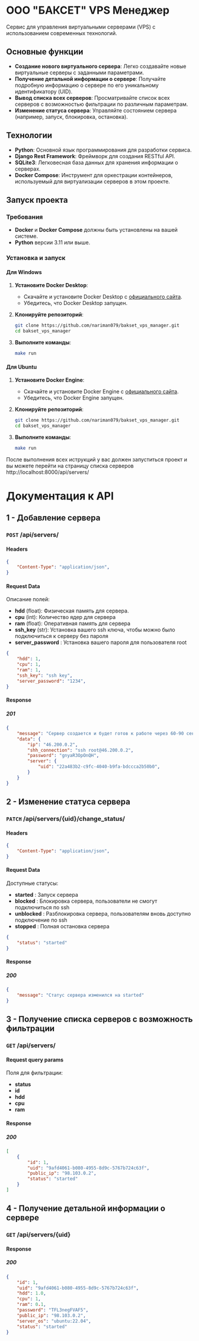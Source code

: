 # ООО "БАКСЕТ" VPS Менеджер

Сервис для управления виртуальными серверами (VPS) с использованием современных технологий.

## Основные функции
- **Создание нового виртуального сервера**: Легко создавайте новые виртуальные серверы с заданными параметрами.
- **Получение детальной информации о сервере**: Получайте подробную информацию о сервере по его уникальному идентификатору (UID).
- **Вывод списка всех серверов**: Просматривайте список всех серверов с возможностью фильтрации по различным параметрам.
- **Изменение статуса сервера**: Управляйте состоянием сервера (например, запуск, блокировка, остановка).

## Технологии
- **Python**: Основной язык программирования для разработки сервиса.
- **Django Rest Framework**: Фреймворк для создания RESTful API.
- **SQLite3**: Легковесная база данных для хранения информации о серверах.
- **Docker Compose**: Инструмент для оркестрации контейнеров, используемый для виртуализации серверов в этом проекте.

## Запуск проекта

### Требования
- **Docker** и **Docker Compose** должны быть установлены на вашей системе.
- **Python** версии 3.11 или выше.

### Установка и запуск

#### Для Windows

1. **Установите Docker Desktop**:
   - Скачайте и установите Docker Desktop с [официального сайта](https://www.docker.com/products/docker-desktop).
   - Убедитесь, что Docker Desktop запущен.

2. **Клонируйте репозиторий**:
   ```bash
   git clone https://github.com/nariman079/bakset_vps_manager.git
   cd bakset_vps_manager
   ```
3. **Выполните команды**:
   ```bash
   make run
    ```
#### Для Ubuntu
1. **Установите Docker Engine**:
   - Скачайте и установите Docker Engine с [официального сайта](https://docs.docker.com/engine/install/).
   - Убедитесь, что Docker Engine запущен.

2. **Клонируйте репозиторий**:
   ```bash
   git clone https://github.com/nariman079/bakset_vps_manager.git
   cd bakset_vps_manager
   ```
3. **Выполните команды**:
   ```bash
   make run
    ```

После выполнения всех иструкций у вас должен запуститься проект и вы можете перейти на страницу списка серверов http://localhost:8000/api/servers/

# Документация к API

## 1 - Добавление сервера
### `POST` /api/servers/
#### Headers
```json
{
    "Content-Type": "application/json",
}
```
#### Request Data
Описание полей:
- **hdd** (float): Физическая память для сервера. 
- **cpu** (int): Количество ядер для сервера
- **ram** (float): Оперативная память для сервера
- **ssh_key** (str): Установка вашего ssh ключа, чтобы можно было подключиться к серверу без пароля
- **server_password** : Установка вашего пароля для пользователя root
```json
{
    "hdd": 1, 
    "cpu": 1, 
    "ram": 1, 
    "ssh_key": "ssh key", 
    "server_password": "1234", 
}
```
#### Response
##### 201
```json
{
    "message": "Сервер создается и будет готов к работе через 60-90 секунд",
    "data": {
        "ip": "46.200.0.2",
        "shh_connection": "ssh root@46.200.0.2",
        "password": "gnyaR3OpOnQH",
        "server": {
            "uid": "22a483b2-c9fc-4040-b9fa-bdccca2b50b0",
        }
    }
}
```
## 2 - Изменение статуса сервера
### `PATCH` /api/servers/{uid}/change_status/
#### Headers
```json
{
    "Content-Type": "application/json",
}
```
#### Request Data
Доступные статусы:
- **started** : Запуск сервера
- **blocked** : Блокировка сервера, пользователи не смогут подключиться по ssh
- **unblocked** : Разблокировка сервера, пользователям вновь доступно подключение по ssh
- **stopped** : Полная остановка сервера
```json
{
    "status": "started" 
}
```
#### Response
##### 200
```json
{
    "message": "Статус сервера изменился на started"
}
```
## 3 - Получение списка серверов с возможность фильтрации
### `GET` /api/servers/
#### Request query params
Поля для фильтрации:
- **status**
- **id**
- **hdd**
- **cpu**
- **ram**
#### Response
##### 200
```json
[
    {
        "id": 1,
        "uid": "9afd4061-b080-4955-8d9c-5767b724c63f",
        "public_ip": "98.103.0.2",
        "status": "started"
    }
]
```

## 4 - Получение детальной информации о сервере
### `GET` /api/servers/{uid}
#### Response
##### 200
```json
{
    "id": 1,
    "uid": "9afd4061-b080-4955-8d9c-5767b724c63f",
    "hdd": 1.0,
    "cpu": 1,
    "ram": 0.1,
    "password": "TFL3negFVAF5",
    "public_ip": "98.103.0.2",
    "server_os": "ubuntu:22.04",
    "status": "started"
}
```
